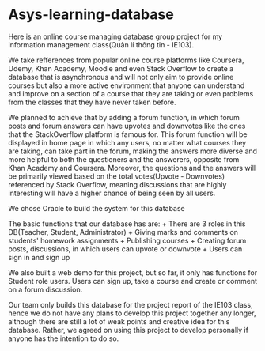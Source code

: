 # Asys-learning-database

Here is an online course managing database group project for my information management class(Quản lí thông tin - IE103).

We take refferences from popular online course platforms like Coursera, Udemy, Khan Academy, Moodle and even Stack Overflow to create  a database that is asynchronous and will not only aim to provide online courses but also a more active environment that anyone can understand and improve on a section of a course that they are taking or even problems from the classes that they have never taken before.

We planned to achieve that by adding a forum function, in which forum posts and forum answers can have upvotes and downvotes like the ones that the StackOverflow platform is famous for. This forum function will be displayed in home page in which any users, no matter what courses they are taking, can take part in the forum, making the answers more diverse and more helpful to both the questioners and the answerers, opposite from Khan Academy and Coursera. 
Moreover, the questions and the answers will be primarily viewed based on the total votes(Upvote - Downvotes) referenced by Stack Overflow, meaning discussions that are highly interesting will have a higher chance of being seen by all users.

We chose Oracle to build the system for this database 

The basic functions that our database has are:
    + There are 3 roles in this DB(Teacher, Student, Administrator)
    + Giving marks and comments on students' homework assignments 
    + Publishing courses 
    + Creating forum posts, discussions, in which users can upvote or downvote
    + Users can sign in and sign up

We also built a web demo for this project, but so far, it only has functions for Student role users. Users can sign up,  take a course and create or comment on a forum discussion.

Our team only builds this database for the project report of the IE103 class, hence we do not have any plans to develop this project together any longer, although there are still a lot of weak points and creative idea for this database.
Rather, we agreed on using this project to develop personally if anyone has the intention to do so.
